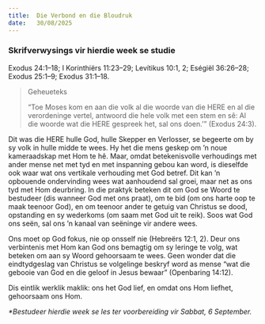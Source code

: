 ```yaml
---
title:  Die Verbond en die Bloudruk
date:   30/08/2025
---
```


### Skrifverwysings vir hierdie week se studie

Exodus 24:1–18; I Korinthiërs 11:23–29; Levítikus 10:1, 2; Eségiël 36:26–28; Exodus 25:1–9; Exodus 31:1–18.

> <p>Geheueteks</p>
> “Toe Moses kom en aan die volk al die woorde van die HERE en al die verordeninge vertel, antwoord die hele volk met een stem en sê: Al die woorde wat die HERE gespreek het, sal ons doen.’” (Exodus 24:3).

Dit was die HERE hulle God, hulle Skepper en Verlosser, se begeerte om by sy volk in hulle midde te wees. Hy het die mens geskep om ’n noue kameraadskap met Hom te hê. Maar, omdat betekenisvolle verhoudings met ander mense net met tyd en met inspanning gebou kan word, is dieselfde ook waar wat ons vertikale verhouding met God betref. Dit kan ’n opbouende ondervinding wees wat aanhoudend sal groei, maar net as ons tyd met Hom deurbring. In die praktyk beteken dit om God se Woord te bestudeer (dis wanneer God met ons praat), om te bid (om ons harte oop te maak teenoor God), en om teenoor ander te getuig van Christus se dood, opstanding en sy wederkoms (om saam met God uit te reik). Soos wat God ons seën, sal ons ’n kanaal van seëninge vir andere wees.

Ons moet op God fokus, nie op onsself nie (Hebreërs 12:1, 2). Deur ons verbintenis met Hom kan God ons bemagtig om sy leringe te volg, wat beteken om aan sy Woord gehoorsaam te wees. Geen wonder dat die eindtydgeslag van Christus se volgelinge beskryf word as mense “wat die gebooie van God en die geloof in Jesus bewaar” (Openbaring 14:12).

Dis eintlik werklik maklik: ons het God lief, en omdat ons Hom liefhet, gehoorsaam ons Hom.

_*Bestudeer hierdie week se les ter voorbereiding vir Sabbat, 6 September._